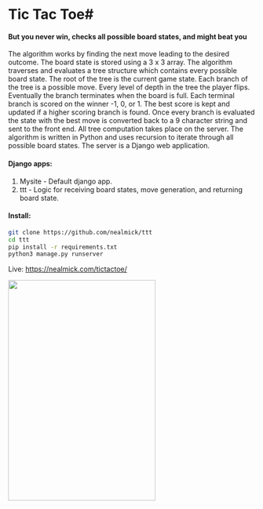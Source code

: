 # Tic Tac Toe#
#### But you never win, checks all possible board states, and might beat you

The algorithm works by finding the next move leading to the desired outcome. The board state is stored using a 3 x 3 array. The algorithm traverses and evaluates a tree structure which contains every possible board state. The root of the tree is the current game state. Each branch of the tree is a possible move. Every level of depth in the tree the player flips. Eventually the branch terminates when the board is full. Each terminal branch is scored on the winner -1, 0, or 1. The best score is kept and updated if a higher scoring branch is found. Once every branch is evaluated the state with the best move is converted back to a 9 character string and sent to the front end. All tree computation takes place on the server. The algorithm is written in Python and uses recursion to iterate through all possible board states. The server is a Django web application.


#### Django apps:
1.  Mysite - Default django app.
2.  ttt - Logic for receiving board states, move generation, and returning board state.
#### Install:

```bash
git clone https://github.com/nealmick/ttt
cd ttt
pip install -r requirements.txt
python3 manage.py runserver
```
Live:
https://nealmick.com/tictactoe/
 

<img src="https://i.imgur.com/gNTOEWa.png" width="300" height="450" />


